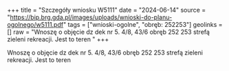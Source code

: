 +++
title = "Szczegóły wniosku W5111"
date = "2024-06-14"
source = "https://bip.brg.gda.pl/images/uploads/wnioski-do-planu-ogolnego/w5111.pdf"
tags = ["wnioski-ogolne", "obręb: 252253"]
geolinks = []
raw = "Wnoszę o objęcie dz dek nr 5. 4/8, 43/6 obręb 252 253 strefą zieleni rekreacji. Jest to teren "
+++

Wnoszę o objęcie dz dek nr 5. 4/8, 43/6 obręb 252 253 strefą zieleni rekreacji. Jest to teren



